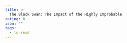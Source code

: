 ```yaml
---
title: >-
  The Black Swan: The Impact of the Highly Improbable
rating: 0
isbn: ""
tags:
  - to-read
---
```


